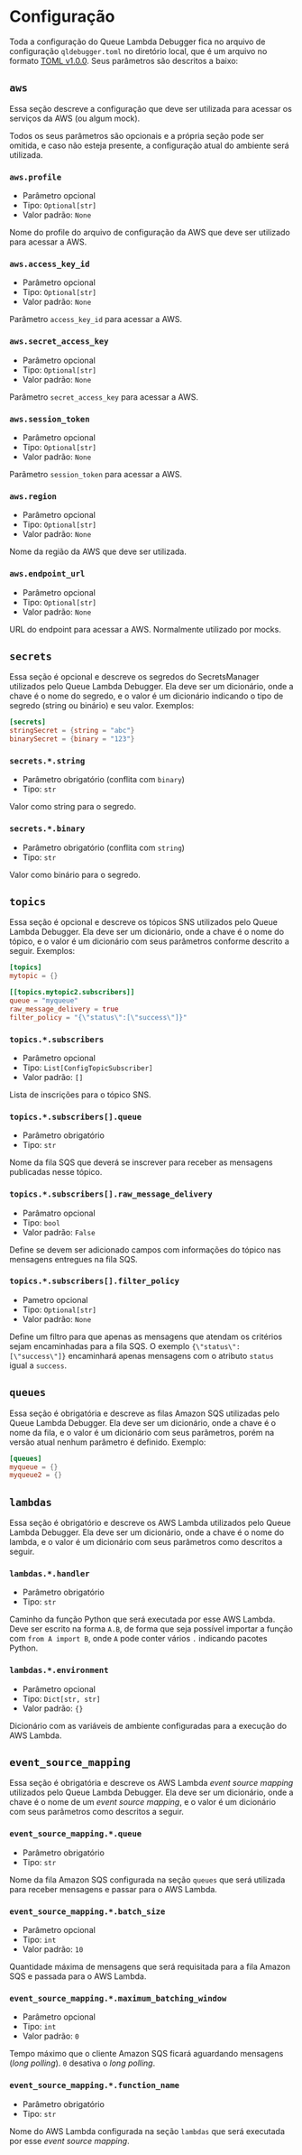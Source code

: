# Configuração

Toda a configuração do Queue Lambda Debugger fica no arquivo de configuração `qldebugger.toml` no diretório local, que é um arquivo no formato [TOML v1.0.0](https://toml.io/en/v1.0.0). Seus parâmetros são descritos a baixo:

## `aws`

Essa seção descreve a configuração que deve ser utilizada para acessar os serviços da AWS (ou algum mock).

Todos os seus parâmetros são opcionais e a própria seção pode ser omitida, e caso não esteja presente, a configuração atual do ambiente será utilizada.

### `aws.profile`

- Parâmetro opcional
- Tipo: `Optional[str]`
- Valor padrão: `None`

Nome do profile do arquivo de configuração da AWS que deve ser utilizado para acessar a AWS.

### `aws.access_key_id`

- Parâmetro opcional
- Tipo: `Optional[str]`
- Valor padrão: `None`

Parâmetro `access_key_id` para acessar a AWS.

### `aws.secret_access_key`

- Parâmetro opcional
- Tipo: `Optional[str]`
- Valor padrão: `None`

Parâmetro `secret_access_key` para acessar a AWS.

### `aws.session_token`

- Parâmetro opcional
- Tipo: `Optional[str]`
- Valor padrão: `None`

Parâmetro `session_token` para acessar a AWS.

### `aws.region`

- Parâmetro opcional
- Tipo: `Optional[str]`
- Valor padrão: `None`

Nome da região da AWS que deve ser utilizada.

### `aws.endpoint_url`

- Parâmetro opcional
- Tipo: `Optional[str]`
- Valor padrão: `None`

URL do endpoint para acessar a AWS. Normalmente utilizado por mocks.

## `secrets`

Essa seção é opcional e descreve os segredos do SecretsManager utilizados pelo Queue Lambda Debugger. Ela deve ser um dicionário, onde a chave é o nome do segredo, e o valor é um dicionário indicando o tipo de segredo (string ou binário) e seu valor. Exemplos:

```toml
[secrets]
stringSecret = {string = "abc"}
binarySecret = {binary = "123"}
```

### `secrets.*.string`

- Parâmetro obrigatório (conflita com `binary`)
- Tipo: `str`

Valor como string para o segredo.

### `secrets.*.binary`

- Parâmetro obrigatório (conflita com `string`)
- Tipo: `str`

Valor como binário para o segredo.

## `topics`

Essa seção é opcional e descreve os tópicos SNS utilizados pelo Queue Lambda Debugger. Ela deve ser um dicionário, onde a chave é o nome do tópico, e o valor é um dicionário com seus parâmetros conforme descrito a seguir. Exemplos:

```toml
[topics]
mytopic = {}

[[topics.mytopic2.subscribers]]
queue = "myqueue"
raw_message_delivery = true
filter_policy = "{\"status\":[\"success\"]}"
```

### `topics.*.subscribers`

- Parâmetro opcional
- Tipo: `List[ConfigTopicSubscriber]`
- Valor padrão: `[]`

Lista de inscrições para o tópico SNS.

### `topics.*.subscribers[].queue`

- Parâmetro obrigatório
- Tipo: `str`

Nome da fila SQS que deverá se inscrever para receber as mensagens publicadas nesse tópico.

### `topics.*.subscribers[].raw_message_delivery`

- Parâmatro opcional
- Tipo: `bool`
- Valor padrão: `False`

Define se devem ser adicionado campos com informações do tópico nas mensagens entregues na fila SQS.

### `topics.*.subscribers[].filter_policy`

- Pametro opcional
- Tipo: `Optional[str]`
- Valor padrão: `None`

Define um filtro para que apenas as mensagens que atendam os critérios sejam encaminhadas para a fila SQS. O exemplo `{\"status\":[\"success\"]}` encaminhará apenas mensagens com o atributo `status` igual a `success`.

## `queues`

Essa seção é obrigatória e descreve as filas Amazon SQS utilizadas pelo Queue Lambda Debugger. Ela deve ser um dicionário, onde a chave é o nome da fila, e o valor é um dicionário com seus parâmetros, porém na versão atual nenhum parâmetro é definido. Exemplo:

```toml
[queues]
myqueue = {}
myqueue2 = {}
```

## `lambdas`

Essa seção é obrigatório e descreve os AWS Lambda utilizados pelo Queue Lambda Debugger. Ela deve ser um dicionário, onde a chave é o nome do lambda, e o valor é um dicionário com seus parâmetros como descritos a seguir.

### `lambdas.*.handler`

- Parâmetro obrigatório
- Tipo: `str`

Caminho da função Python que será executada por esse AWS Lambda. Deve ser escrito na forma `A.B`, de forma que seja possível importar a função com `from A import B`, onde `A` pode conter vários `.` indicando pacotes Python.

### `lambdas.*.environment`

- Parâmetro opcional
- Tipo: `Dict[str, str]`
- Valor padrão: `{}`

Dicionário com as variáveis de ambiente configuradas para a execução do AWS Lambda.

## `event_source_mapping`

Essa seção é obrigatória e descreve os AWS Lambda *event source mapping* utilizados pelo Queue Lambda Debugger. Ela deve ser um dicionário, onde a chave é o nome de um *event source mapping*, e o valor é um dicionário com seus parâmetros como descritos a seguir.

### `event_source_mapping.*.queue`

- Parâmetro obrigatório
- Tipo: `str`

Nome da fila Amazon SQS configurada na seção `queues` que será utilizada para receber mensagens e passar para o AWS Lambda.

### `event_source_mapping.*.batch_size`

- Parâmetro opcional
- Tipo: `int`
- Valor padrão: `10`

Quantidade máxima de mensagens que será requisitada para a fila Amazon SQS e passada para o AWS Lambda.

### `event_source_mapping.*.maximum_batching_window`

- Parâmetro opcional
- Tipo: `int`
- Valor padrão: `0`

Tempo máximo que o cliente Amazon SQS ficará aguardando mensagens (*long polling*). `0` desativa o *long polling*.

### `event_source_mapping.*.function_name`

- Parâmetro obrigatório
- Tipo: `str`

Nome do AWS Lambda configurada na seção `lambdas` que será executada por esse *event source mapping*.
